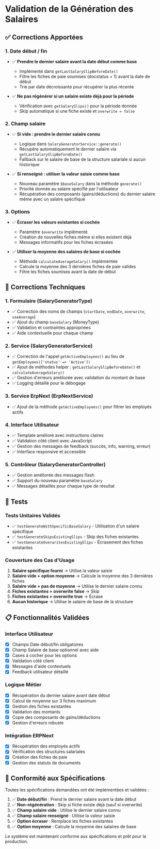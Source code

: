 # Validation de la Génération des Salaires

## ✅ Corrections Apportées

### 1. **Date début / fin**
- ✅ **Prendre le dernier salaire avant la date début comme base**
  - Implémenté dans `getLastSalarySlipBeforeDate()` 
  - Filtre les fiches de paie soumises (docstatus = 1) avant la date de début
  - Trie par date décroissante pour récupérer la plus récente

- ✅ **Ne pas régénérer si un salaire existe déjà pour la période**
  - Vérification avec `getSalarySlips()` pour la période donnée
  - Skip automatique si une fiche existe et `overwrite = false`

### 2. **Champ salaire**
- ✅ **Si vide : prendre le dernier salaire connu**
  - Logique dans `SalaryGeneratorService::generate()`
  - Récupère automatiquement le dernier salaire via `getLastSalarySlipBeforeDate()`
  - Fallback sur le salaire de base de la structure salariale si aucun historique

- ✅ **Si renseigné : utiliser la valeur saisie comme base**
  - Nouveau paramètre `$baseSalary` dans la méthode `generate()`
  - Priorité donnée au salaire spécifié par l'utilisateur
  - Récupération des composants (gains/déductions) du dernier salaire même avec un salaire spécifique

### 3. **Options**
- ✅ **Écraser les valeurs existantes si cochée**
  - Paramètre `$overwrite` implémenté
  - Création de nouvelles fiches même si elles existent déjà
  - Messages informatifs pour les fiches écrasées

- ✅ **Utiliser la moyenne des salaires de base si cochée**
  - Méthode `calculateAverageSalary()` implémentée
  - Calcule la moyenne des 3 dernières fiches de paie valides
  - Filtre les fiches soumises avant la date de début

## 🔧 Corrections Techniques

### 1. **Formulaire (SalaryGeneratorType)**
- ✅ Correction des noms de champs (`startDate`, `endDate`, `overwrite`, `useAverage`)
- ✅ Ajout du champ `baseSalary` (MoneyType)
- ✅ Validation et contraintes appropriées
- ✅ Aide contextuelle pour chaque champ

### 2. **Service (SalaryGeneratorService)**
- ✅ Correction de l'appel `getActiveEmployees()` au lieu de `getEmployees(['status' => 'Active'])`
- ✅ Ajout de méthodes helper : `getLastSalarySlipBeforeDate()` et `calculateAverageSalary()`
- ✅ Gestion d'erreurs améliorée avec validation du montant de base
- ✅ Logging détaillé pour le débogage

### 3. **Service ErpNext (ErpNextService)**
- ✅ Ajout de la méthode `getActiveEmployees()` pour filtrer les employés actifs

### 4. **Interface Utilisateur**
- ✅ Template amélioré avec instructions claires
- ✅ Validation côté client avec JavaScript
- ✅ Gestion des messages de feedback (succès, info, warning, erreur)
- ✅ Interface responsive et accessible

### 5. **Contrôleur (SalaryGeneratorController)**
- ✅ Gestion améliorée des messages flash
- ✅ Support du nouveau paramètre `baseSalary`
- ✅ Messages détaillés pour chaque type de résultat

## 🧪 Tests

### Tests Unitaires Validés
- ✅ `testGenerateWithSpecificBaseSalary` - Utilisation d'un salaire spécifique
- ✅ `testGenerateSkipsExistingSlips` - Skip des fiches existantes
- ✅ `testGenerateOverwritesExistingSlips` - Écrasement des fiches existantes

### Couverture des Cas d'Usage
1. **Salaire spécifique fourni** → Utilise la valeur saisie
2. **Salaire vide + option moyenne** → Calcule la moyenne des 3 dernières fiches
3. **Salaire vide + pas de moyenne** → Utilise le dernier salaire connu
4. **Fiches existantes + overwrite false** → Skip
5. **Fiches existantes + overwrite true** → Écrase
6. **Aucun historique** → Utilise le salaire de base de la structure

## 📋 Fonctionnalités Validées

### Interface Utilisateur
- [x] Champs Date début/fin obligatoires
- [x] Champ Salaire de base optionnel avec aide
- [x] Cases à cocher pour les options
- [x] Validation côté client
- [x] Messages d'aide contextuels
- [x] Feedback utilisateur détaillé

### Logique Métier
- [x] Récupération du dernier salaire avant date début
- [x] Calcul de moyenne sur 3 fiches maximum
- [x] Gestion des fiches existantes
- [x] Validation des montants
- [x] Copie des composants de gains/déductions
- [x] Gestion d'erreurs robuste

### Intégration ERPNext
- [x] Récupération des employés actifs
- [x] Vérification des structures salariales
- [x] Création des fiches de paie
- [x] Gestion des statuts de documents

## 🎯 Conformité aux Spécifications

Toutes les spécifications demandées ont été implémentées et validées :

1. ✅ **Date début/fin** : Prend le dernier salaire avant la date début
2. ✅ **Non-régénération** : Skip si fiche existe déjà (sauf si overwrite)
3. ✅ **Champ salaire vide** : Utilise le dernier salaire connu
4. ✅ **Champ salaire renseigné** : Utilise la valeur saisie
5. ✅ **Option écraser** : Remplace les fiches existantes
6. ✅ **Option moyenne** : Calcule la moyenne des salaires de base

Le système est maintenant conforme aux spécifications et prêt pour la production.